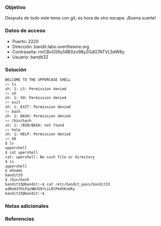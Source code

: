 ### Objetivo
Después de todo este tema con git, es hora de otro escape. ¡Buena suerte!
### Datos de acceso
- Puerto: 2220
- Dirección: bandit.labs.overthewire.org
- Contraseña: rmCBvG56y58BXzv98yZGdO7ATVL5dW8y
- Usuario: bandit32
### Solución

```bash
WELCOME TO THE UPPERCASE SHELL
>> ls
sh: 1: LS: Permission denied
>> sh
sh: 1: SH: Permission denied
>> exit
sh: 1: EXIT: Permission denied
>> bash
sh: 1: BASH: Permission denied
>> /bin/bash
sh: 1: /BIN/BASH: not found
>> help
sh: 1: HELP: Permission denied
>> $0
$ ls
uppershell
$ cat upershell
cat: upershell: No such file or directory
$ ls
uppershell
$ whoami
bandit33
$ /bin/bash
bandit33@bandit:~$ cat /etc/bandit_pass/bandit33
odHo63fHiFqcWWJG9rLiLDtPm45KzUKy
bandit33@bandit:~$
```

### Notas adicionales



### Referencias
